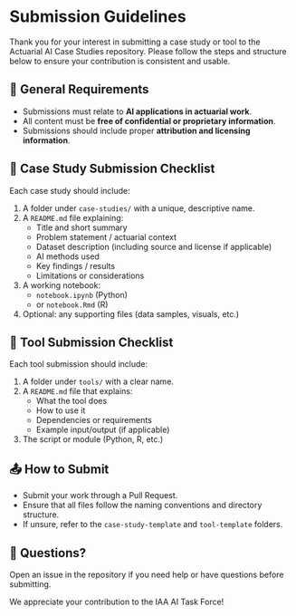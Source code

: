 # Submission Guidelines

Thank you for your interest in submitting a case study or tool to the Actuarial AI Case Studies repository. Please follow the steps and structure below to ensure your contribution is consistent and usable.

## 📌 General Requirements

- Submissions must relate to **AI applications in actuarial work**.
- All content must be **free of confidential or proprietary information**.
- Submissions should include proper **attribution and licensing information**.

## 🧪 Case Study Submission Checklist

Each case study should include:

1. A folder under `case-studies/` with a unique, descriptive name.
2. A `README.md` file explaining:
   - Title and short summary
   - Problem statement / actuarial context
   - Dataset description (including source and license if applicable)
   - AI methods used
   - Key findings / results
   - Limitations or considerations
3. A working notebook:
   - `notebook.ipynb` (Python)
   - or `notebook.Rmd` (R)
4. Optional: any supporting files (data samples, visuals, etc.)

## 🧰 Tool Submission Checklist

Each tool submission should include:

1. A folder under `tools/` with a clear name.
2. A `README.md` file that explains:
   - What the tool does
   - How to use it
   - Dependencies or requirements
   - Example input/output (if applicable)
3. The script or module (Python, R, etc.)

## 📤 How to Submit

- Submit your work through a Pull Request.
- Ensure that all files follow the naming conventions and directory structure.
- If unsure, refer to the `case-study-template` and `tool-template` folders.

## 🙌 Questions?
Open an issue in the repository if you need help or have questions before submitting.

We appreciate your contribution to the IAA AI Task Force!